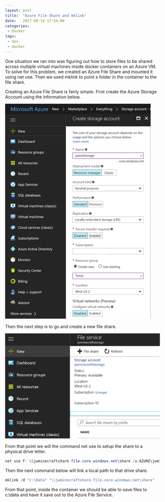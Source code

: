 ```yaml
---
layout: post
title:  "Azure File Share and mklink"
date:   2017-09-14 17:54:00
categories:
 - Docker
tags:
 - dos
 - docker
---
```

One situation we ran into was figuring out how to store files to be shared across multiple virtual machines inside docker containers on an Azure VM. To solve for this problem, we created an Azure File Share and mounted it using net use. Then we used mklink to point a folder in the container to the file share.

Creating an Azure File Share is fairly simple. First create the Azure Storage Account using the information below.

![Storage Account Steps](/images/posts/StorageAccount.png)

Then the next step is to go and create a new file share.

![File Share Steps](/images/posts/FileService.png)

From that point we will the command net use to setup the share to a physical drive letter.

``` powershell
net use F: \\jwminecraftshare.file.core.windows.net\share /u:AZURE\jwminecraftshare [key]
```

Then the next command below will link a local path to that drive share.

``` powershell
mklink /d "c:\Data" "\\jwminecraftshare.file.core.windows.net\share" 
```

From that point, inside the container we should be able to save files to c:\data and have it save out to the Azure File Service.
